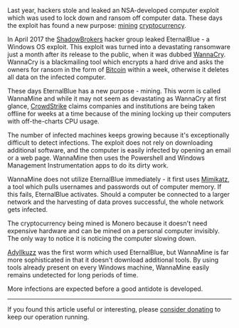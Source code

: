 Last year, hackers stole and leaked an NSA-developed computer exploit which was used to lock down and ransom off computer data. These days the exploit has found a new purpose: [mining][mine] [cryptocurrency][cc].

In April 2017 the [ShadowBrokers][sb] hacker group leaked EternalBlue - a Windows OS exploit. This exploit was turned into a devastating ransomware just a month after its release to the public, when it was dubbed [WannaCry][wc]. WannaCry is a blackmailing tool which encrypts a hard drive and asks the owners for ransom in the form of [Bitcoin][btc] within a week, otherwise it deletes all data on the infected computer.

These days EternalBlue has a new purpose - mining. This worm is called WannaMine and while it may not seem as devastating as WannaCry at first glance, [CrowdStrike][cs] claims companies and institutions are being taken offline for weeks at a time because of the mining locking up their computers with off-the-charts CPU usage.

The number of infected machines keeps growing because it's exceptionally difficult to detect infections. The exploit does not rely on downloading additional software, and the computer is easily infected by opening an email or a web page. WannaMine then uses the Powershell and Windows Management Instrumentation apps to do its dirty work.

WannaMine does not utilize EternalBlue immediately - it first uses [Mimikatz][mimi], a tool which pulls usernames and passwords out of computer memory. If this fails, EternalBlue activates. Should a computer be connected to a larger network and the harvesting of data proves successful, the whole network gets infected.

The cryptocurrency being mined is Monero because it doesn't need expensive hardware and can be mined on a personal computer invisibly. The only way to notice it is noticing the computer slowing down.

[Adyllkuzz][ady] was the first worm which used EternalBlue, but WannaMine is far more sophisticated in that it doesn't download additional tools. By using tools already present on every Windows machine, WannaMine easily remains undetected for long periods of time.

More infections are expected before a good antidote is developed.

---

If you found this article useful or interesting, please [consider donating][donate] to keep our operation running.

[donate]: https://bitfalls.com/donate
[mine]: https://bitfalls.com/glossary/#mining
[cc]: https://bitfalls.com/2017/08/20/cryptocurrency/
[btc]: https://bitfalls.com/2017/09/01/send-receive-bitcoin/
[mimi]: https://www.offensive-security.com/metasploit-unleashed/mimikatz/
[cs]: https://www.crowdstrike.com/blog/cryptomining-harmless-nuisance-disruptive-threat/
[sb]: https://motherboard.vice.com/en_us/topic/the-shadow-brokers
[wc]: https://motherboard.vice.com/en_us/article/4xkqqg/a-massive-ransomware-explosion-is-hitting-targets-all-over-the-world
[ady]: https://www.proofpoint.com/us/threat-insight/post/adylkuzz-cryptocurrency-mining-malware-spreading-for-weeks-via-eternalblue-doublepulsar
